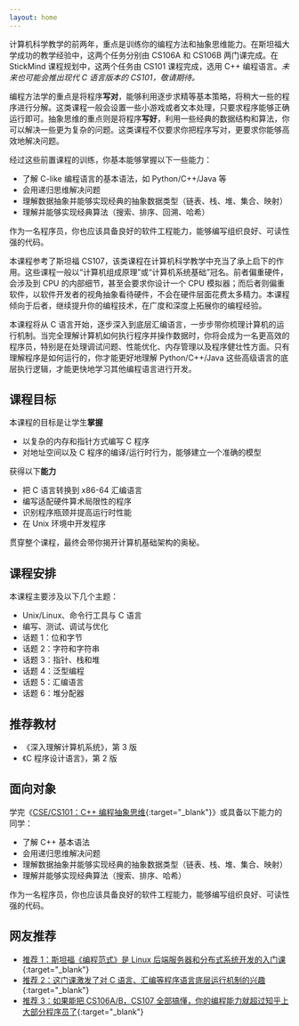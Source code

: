 ```yaml
---
layout: home
---
```


计算机科学教学的前两年，重点是训练你的编程方法和抽象思维能力。在斯坦福大学成功的教学经验中，这两个任务分别由 CS106A 和 CS106B 两门课完成。在 StickMind 课程规划中，这两个任务由 CS101 课程完成，选用 C++ 编程语言。*未来也可能会推出现代 C 语言版本的 CS101，敬请期待。*

编程方法学的重点是将程序**写对**，能够利用逐步求精等基本策略，将稍大一些的程序进行分解。这类课程一般会设置一些小游戏或者文本处理，只要求程序能够正确运行即可。抽象思维的重点则是将程序**写好**，利用一些经典的数据结构和算法，你可以解决一些更为复杂的问题。这类课程不仅要求你把程序写对，更要求你能够高效地解决问题。

经过这些前置课程的训练，你基本能够掌握以下一些能力：

- 了解 C-like 编程语言的基本语法，如 Python/C++/Java 等
- 会用递归思维解决问题
- 理解数据抽象并能够实现经典的抽象数据类型（链表、栈、堆、集合、映射）
- 理解并能够实现经典算法（搜索、排序、回溯、哈希）

作为一名程序员，你也应该具备良好的软件工程能力，能够编写组织良好、可读性强的代码。

本课程参考了斯坦福 CS107，该类课程在计算机科学教学中充当了承上启下的作用。这些课程一般以“计算机组成原理”或“计算机系统基础”冠名。前者偏重硬件，会涉及到 CPU 的内部细节，甚至会要求你设计一个 CPU 模拟器；而后者则偏重软件，以软件开发者的视角抽象看待硬件，不会在硬件层面花费太多精力。本课程倾向于后者，继续提升你的编程技术，在广度和深度上拓展你的编程经验。

本课程将从 C 语言开始，逐步深入到底层汇编语言，一步步带你梳理计算机的运行机制。当完全理解计算机如何执行程序并操作数据时，你将会成为一名更高效的程序员，特别是在处理调试问题、性能优化、内存管理以及程序健壮性方面。只有理解程序是如何运行的，你才能更好地理解 Python/C++/Java 这些高级语言的底层执行逻辑，才能更快地学习其他编程语言进行开发。

## 课程目标

本课程的目标是让学生**掌握**

- 以复杂的内存和指针方式编写 C 程序
- 对地址空间以及 C 程序的编译/运行时行为，能够建立一个准确的模型

获得以下**能力**

- 把 C 语言转换到 x86-64 汇编语言
- 编写适配硬件算术局限性的程序
- 识别程序瓶颈并提高运行时性能
- 在 Unix 环境中开发程序

贯穿整个课程，最终会带你揭开计算机基础架构的奥秘。

## 课程安排

本课程主要涉及以下几个主题：

- Unix/Linux、命令行工具与 C 语言
- 编写、测试、调试与优化
- 话题 1：位和字节
- 话题 2：字符和字符串
- 话题 3：指针、栈和堆
- 话题 4：泛型编程
- 话题 5：汇编语言
- 话题 6：堆分配器

## 推荐教材

- 《深入理解计算机系统》，第 3 版
- 《C 程序设计语言》，第 2 版

## 面向对象

学完《[CSE/CS101：C++ 编程抽象思维](https://cs101.stickmind.com/){:target="_blank"}》或具备以下能力的同学：

- 了解 C++ 基本语法
- 会用递归思维解决问题
- 理解数据抽象并能够实现经典的抽象数据类型（链表、栈、堆、集合、映射）
- 理解并能够实现经典算法（搜索、排序、哈希）

作为一名程序员，你也应该具备良好的软件工程能力，能够编写组织良好、可读性强的代码。

## 网友推荐

- [推荐 1：斯坦福《编程范式》是 Linux 后端服务器和分布式系统开发的入门课](https://www.zhihu.com/question/51560126/answer/126503323){:target="_blank"}
- [推荐 2：这门课激发了对 C 语言、汇编等程序语言底层运行机制的兴趣](https://www.zhihu.com/question/29224038/answer/2761968047){:target="_blank"}
- [推荐 3：如果能把 CS106A/B，CS107 全部搞懂，你的编程能力就超过知乎上大部分程序员了](https://www.zhihu.com/question/66938108/answer/248914763){:target="_blank"}
